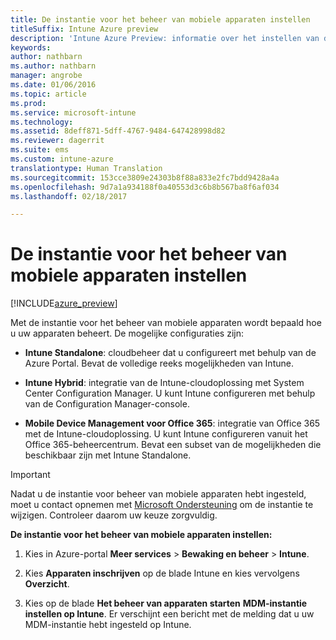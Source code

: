 ```yaml
---
title: De instantie voor het beheer van mobiele apparaten instellen
titleSuffix: Intune Azure preview
description: 'Intune Azure Preview: informatie over het instellen van de instantie voor het beheer van mobiele apparaten in Intune. '
keywords: 
author: nathbarn
ms.author: nathbarn
manager: angrobe
ms.date: 01/06/2016
ms.topic: article
ms.prod: 
ms.service: microsoft-intune
ms.technology: 
ms.assetid: 8deff871-5dff-4767-9484-647428998d82
ms.reviewer: dagerrit
ms.suite: ems
ms.custom: intune-azure
translationtype: Human Translation
ms.sourcegitcommit: 153cce3809e24303b8f88a833e2fc7bdd9428a4a
ms.openlocfilehash: 9d7a1a934188f0a40553d3c6b8b567ba8f6af034
ms.lasthandoff: 02/18/2017

---
```


# <a name="set-the-mobile-device-management-authority"></a>De instantie voor het beheer van mobiele apparaten instellen 

[!INCLUDE[azure_preview](../includes/azure_preview.md)]

Met de instantie voor het beheer van mobiele apparaten wordt bepaald hoe u uw apparaten beheert. De mogelijke configuraties zijn:

- **Intune Standalone**: cloudbeheer dat u configureert met behulp van de Azure Portal. Bevat de volledige reeks mogelijkheden van Intune.

- **Intune Hybrid**: integratie van de Intune-cloudoplossing met System Center Configuration Manager. U kunt Intune configureren met behulp van de Configuration Manager-console.

- **Mobile Device Management voor Office 365**: integratie van Office 365 met de Intune-cloudoplossing. U kunt Intune configureren vanuit het Office 365-beheercentrum. Bevat een subset van de mogelijkheden die beschikbaar zijn met Intune Standalone.

>[!IMPORTANT]
>Nadat u de instantie voor beheer van mobiele apparaten hebt ingesteld, moet u contact opnemen met [Microsoft Ondersteuning](https://docs.microsoft.com/intune/troubleshoot/how-to-get-support-for-microsoft-intune) om de instantie te wijzigen. Controleer daarom uw keuze zorgvuldig.

**De instantie voor het beheer van mobiele apparaten instellen:**

1. Kies in Azure-portal **Meer services** > **Bewaking en beheer** > **Intune**.

2. Kies **Apparaten inschrijven** op de blade Intune en kies vervolgens **Overzicht**.

3. Kies op de blade **Het beheer van apparaten starten** **MDM-instantie instellen op Intune**. Er verschijnt een bericht met de melding dat u uw MDM-instantie hebt ingesteld op Intune.

